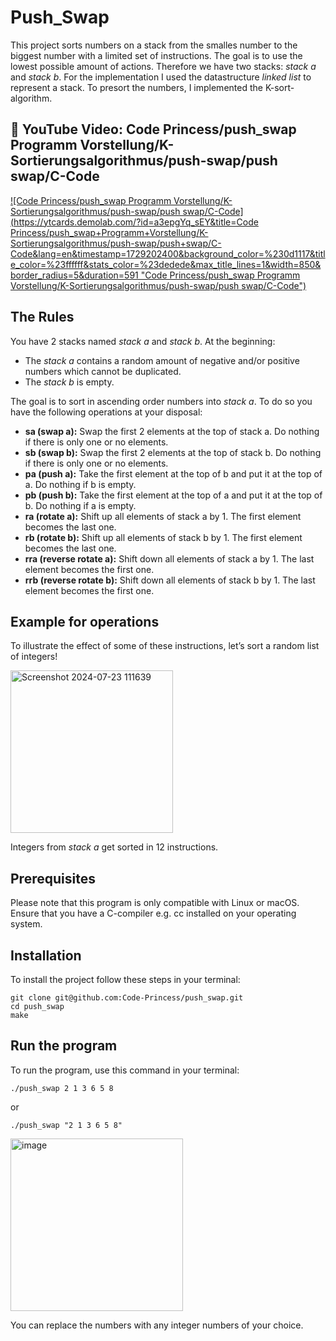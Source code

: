 # Push_Swap
This project sorts numbers on a stack from the smalles number to the biggest number with a limited set of instructions. The goal is to use the lowest possible amount of actions. Therefore we have two stacks: *stack a* and *stack b*. For the implementation I used the datastructure *linked list* to represent a stack. To presort the numbers, I implemented the K-sort-algorithm.

## 👀 YouTube Video: Code Princess/push_swap Programm Vorstellung/K-Sortierungsalgorithmus/push-swap/push swap/C-Code
<!-- YouTube video cards from https://github.com/DenverCoder1/github-readme-youtube-cards -->
<!-- https://ytcards.demolab.com/?id=<video ID>&title=<video+title>&lang=en&timestamp=<video publish date in Unix time format>&background_color=%230d1117&title_color=%23ffffff&stats_color=%23dedede&max_title_lines=1&width=250&border_radius=5&duration=<video duration in seconds> "<video title>") -->
<!-- BEGIN YOUTUBE-CARDS -->
[![Code Princess/push_swap Programm Vorstellung/K-Sortierungsalgorithmus/push-swap/push swap/C-Code](https://ytcards.demolab.com/?id=a3epgYq_sEY&title=Code Princess/push_swap+Programm+Vorstellung/K-Sortierungsalgorithmus/push-swap/push+swap/C-Code&lang=en&timestamp=1729202400&background_color=%230d1117&title_color=%23ffffff&stats_color=%23dedede&max_title_lines=1&width=850&border_radius=5&duration=591 "Code Princess/push_swap Programm Vorstellung/K-Sortierungsalgorithmus/push-swap/push swap/C-Code")](https://youtu.be/a3epgYq_sEY?si=Bqkay9j9jpy0e0MK)
<!-- END YOUTUBE-CARDS -->
## The Rules 
You have 2 stacks named *stack a* and *stack b*.
At the beginning: 
- The *stack a* contains a random amount of negative and/or positive numbers which cannot be duplicated.
- The *stack b* is empty.

The goal is to sort in ascending order numbers into *stack a*.
To do so you have the following operations at your disposal:
- **sa (swap a):** Swap the first 2 elements at the top of stack a. Do nothing if there is only one or no elements.
- **sb (swap b):** Swap the first 2 elements at the top of stack b. Do nothing if there is only one or no elements.
- **pa (push a):** Take the first element at the top of b and put it at the top of a. Do nothing if b is empty.
- **pb (push b):** Take the first element at the top of a and put it at the top of b. Do nothing if a is empty.
- **ra (rotate a):** Shift up all elements of stack a by 1. The first element becomes the last one.
- **rb (rotate b):** Shift up all elements of stack b by 1. The first element becomes the last one.
- **rra (reverse rotate a):** Shift down all elements of stack a by 1. The last element becomes the first one.
- **rrb (reverse rotate b):** Shift down all elements of stack b by 1. The last element becomes the first one.
## Example for operations
To illustrate the effect of some of these instructions, let’s sort a random list of integers!

<img width="260" alt="Screenshot 2024-07-23 111639" src="https://github.com/user-attachments/assets/1a1a6a09-e824-432b-a3d1-77c2b317b2d1">

Integers from *stack a* get sorted in 12 instructions.
## Prerequisites
Please note that this program is only compatible with Linux or macOS. Ensure that you have a C-compiler e.g. cc installed on your operating system.
## Installation
To install the project follow these steps in your terminal:
```
git clone git@github.com:Code-Princess/push_swap.git
cd push_swap
make
```
## Run the program
To run the program, use this command in your terminal:
```
./push_swap 2 1 3 6 5 8
```
or
```
./push_swap "2 1 3 6 5 8"
```

<img width="276" alt="image" src="https://github.com/user-attachments/assets/b0d255eb-d115-4d9c-8182-40e55a6c8134">

You can replace the numbers with any integer numbers of your choice.
